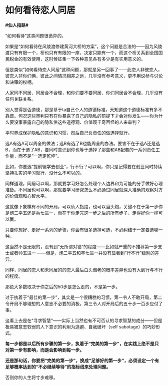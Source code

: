 # 如何看待恋人同居
**#仙人指路#** 

“如何看待”这类问题很诡异的。

如果是“如何看待在风陵渡修建黄河大桥的方案”，这个问题是合法的——因为风陵渡只有有限一个，桥也只有有限的一座，决定只能有一个，而这个桥关系到全国国民税金的有效使用，这时候征集一下各种意见各有多少是有实用意义的。

但是类似“如何看待恋人同居”这种问题，那就是另一回事了——此恋人非彼恋人，彼恋人非你们俩，彼此之间情况相差之远，几乎没有参考意义，更不用说参与讨论和决策的权柄。

人家同不同居、同居合不合理，和你们要不要同居、你们同居合不合理，几乎没有任何关联关系。

别人觉得是否道德，那是基于ta自己个人的道德标准，天知道这个道德标准有多不靠谱。何况这些审判只有在你暴露了自己的隐私的前提下才会对你发生——你为什么要没事暴露自己的隐私供这些道德观、价值观千奇百怪的人来审判？

平时养成保护隐私的意识和习惯，然后自己负责任的做选择就行。

选A有选A可以周全的做法；选B有选了B也能周全的办法。要害不在于选A还是选B，而在于选了AB，要同时意识到你也等于选择了那些和AB配套的一系列责任工作量，而不是“一选定乾坤”。

比如，你要选“提前辍学去创业”，行不行？可以啊，你只是记得要在创业同时持续坚持扎实的学习就行，没什么不可以的。

同样道理，同居可以啊，那就要学习好怎么处理个人边界和为可能的分手做好心理准备。不同居也可以啊，那就要学习研究怎么不必通过同居就深入准确的观察对方的价值观和心智水平。

这就像下象棋有不同的开局，可以仙人指路，也可以当头炮，关键不在于第一步你是炮二平五还是兵七进一，而在于你走完这一步之后的所有步子，走得好你一样可以赢。

只要你想好、走好一系列的步骤，你会有很多选择可选，不必纠结于一定要选哪一种。

这当然不是无限的，没有到“无所谓对错”的程度——比如就严重的不推荐第一步支士或者帅五进一 ——但是，炮二平五和卒七进一并没有显著到“行不行”级别的差异。

同样，同居的恋人和未同居的的恋人最后白头偕老的概率差异也没有大到行与不行的程度。

那绝大多数取决于你之后的50步是怎么走的，不是第一步。

过于执着于“最佳的第一步”，其实是一个很糟糕的习惯，第一令人不敢开局，第二令开局不够理想的人意志不必要的消极，第三令人对开局后的五十步一百步应付了事。

这看上去是在“寻求智慧”——实际上当然也有不可否认的寻求智慧的成分——但是极易被意志软弱的人下意识的利用为逃避、自我破坏（self sabotage）的巧妙形式。

**每一步都是以后所有步骤的第一步，执着于“完美的第一步”，在实践上绝不是只对第一步有影响，而是会影响到每一步。**

**还是那句话，你要把“完美的第一步”，换成“足够好的第一步”，必须设定一个有足够概率达到的“不必继续等待”的指标线来处理问题。**

否则你的人生将寸步难移。